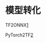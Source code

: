 # 模型转化

TF2ONNX[1]

PyTorch2TF[2]

[1]: https://jackwish.net/2020/Convert-TensorFlow-Lite-models-to-ONNX-chn.html
[2]: https://github.com/onnx/tutorials/blob/master/tutorials/PytorchTensorflowMnist.ipynb
